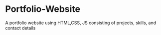 # Portfolio-Website
A portfolio website using HTML,CSS, JS consisting of projects, skills, and contact details
